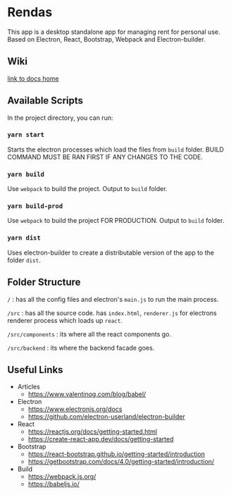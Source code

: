 # Rendas

This app is a desktop standalone app for managing rent for personal use. Based on Electron, React, Bootstrap, Webpack and Electron-builder.

## Wiki
[link to docs home](docs/HOME.md)

## Available Scripts

In the project directory, you can run:

### `yarn start`

Starts the electron processes which load the files from `build` folder. BUILD COMMAND MUST BE RAN FIRST IF ANY CHANGES TO THE CODE.

### `yarn build`

Use `webpack` to build the project. Output to `build` folder. 

### `yarn build-prod`

Use `webpack` to build the project FOR PRODUCTION. Output to `build` folder. 

### `yarn dist`

Uses electron-builder to create a distributable version of the app to the folder `dist`.

## Folder Structure

`/` : has all the config files and electron's `main.js` to run the main process.

`/src` : has all the source code. has `index.html`, `renderer.js` for electrons renderer process which loads up `react`.

`/src/components` : its where all the react components go.

`/src/backend` : its where the backend facade goes.


## Useful Links

* Articles
    * https://www.valentinog.com/blog/babel/
* Electron
    * https://www.electronjs.org/docs
    * https://github.com/electron-userland/electron-builder
* React
    * https://reactjs.org/docs/getting-started.html
    * https://create-react-app.dev/docs/getting-started
* Bootstrap
    * https://react-bootstrap.github.io/getting-started/introduction
    * https://getbootstrap.com/docs/4.0/getting-started/introduction/
* Build
    * https://webpack.js.org/
    * https://babeljs.io/
